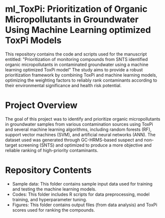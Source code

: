 # ml_ToxPi: Prioritization of Organic Micropollutants in Groundwater Using Machine Learning optimized ToxPi Models
This repository contains the code and scripts used for the manuscript entitled:
"Prioritization of monitoring compounds from SNTS identified organic micropollutants in contaminated groundwater using a machine learning optimized ToxPi model"
The study aims to provide a robust prioritization framework by combining ToxPi and machine learning models,
optimizing the weighting factors to reliably rank contaminants according to their environmental significance and health risk potential.


# Project Overview
The goal of this project was to identify and prioritize organic micropollutants in groundwater samples from various
contamination sources using ToxPi and several machine learning algorithms, including random forests (RF),
support vector machines (SVM), and artificial neural networks (ANN).
The dataset used was generated through GC-HRMS-based suspect and non-target screening (SNTS)
and optimized to produce a more objective and reliable ranking of high-priority contaminants.

# Repository Contents
- Sample data: This folder contains sample input data used for training and testing the machine learning models.
- Codes: This folder includes R scripts for data preprocessing, model training, and hyperparameter tuning.
- Figures: This folder contains output files (from data analysis) and ToxPi scores used for ranking the compounds.
